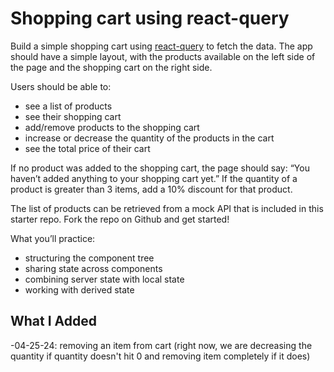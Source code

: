 # Shopping cart using react-query

Build a simple shopping cart using [react-query](https://react-query-v3.tanstack.com/quick-start) to fetch the data.
The app should have a simple layout, with the products available on the left side of the page and the shopping cart on the right side.

Users should be able to:

- see a list of products
- see their shopping cart
- add/remove products to the shopping cart
- increase or decrease the quantity of the products in the cart
- see the total price of their cart

If no product was added to the shopping cart, the page should say: “You haven’t added anything to your shopping cart yet.”
If the quantity of a product is greater than 3 items, add a 10% discount for that product.

The list of products can be retrieved from a mock API that is included in this starter repo.
Fork the repo on Github and get started!

What you’ll practice:

- structuring the component tree
- sharing state across components
- combining server state with local state
- working with derived state

## What I Added

-04-25-24: removing an item from cart (right now, we are decreasing the quantity if quantity doesn't hit 0 and removing item completely if it does)
